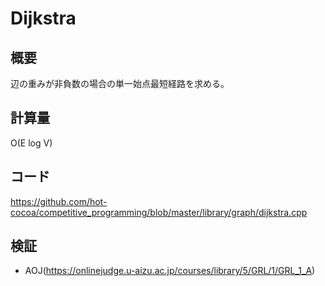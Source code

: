 # Dijkstra
## 概要
辺の重みが非負数の場合の単一始点最短経路を求める。

## 計算量
O(E log V)

## コード
https://github.com/hot-cocoa/competitive_programming/blob/master/library/graph/dijkstra.cpp

## 検証
- AOJ(https://onlinejudge.u-aizu.ac.jp/courses/library/5/GRL/1/GRL_1_A)
